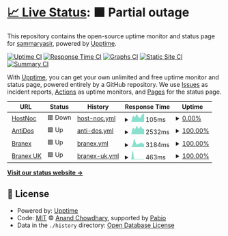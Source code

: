 # [📈 Live Status](https://demo.upptime.js.org): <!--live status--> **🟧 Partial outage**

This repository contains the open-source uptime monitor and status page for [sammaryasir](https://demo.upptime.js.org), powered by [Upptime](https://github.com/upptime/upptime).

[![Uptime CI](https://github.com/sammaryasir/host/workflows/Uptime%20CI/badge.svg)](https://github.com/sammaryasir/host/actions?query=workflow%3A%22Uptime+CI%22)
[![Response Time CI](https://github.com/sammaryasir/host/workflows/Response%20Time%20CI/badge.svg)](https://github.com/sammaryasir/host/actions?query=workflow%3A%22Response+Time+CI%22)
[![Graphs CI](https://github.com/sammaryasir/host/workflows/Graphs%20CI/badge.svg)](https://github.com/sammaryasir/host/actions?query=workflow%3A%22Graphs+CI%22)
[![Static Site CI](https://github.com/sammaryasir/host/workflows/Static%20Site%20CI/badge.svg)](https://github.com/sammaryasir/host/actions?query=workflow%3A%22Static+Site+CI%22)
[![Summary CI](https://github.com/sammaryasir/host/workflows/Summary%20CI/badge.svg)](https://github.com/sammaryasir/host/actions?query=workflow%3A%22Summary+CI%22)

With [Upptime](https://upptime.js.org), you can get your own unlimited and free uptime monitor and status page, powered entirely by a GitHub repository. We use [Issues](https://github.com/sammaryasir/host/issues) as incident reports, [Actions](https://github.com/sammaryasir/host/actions) as uptime monitors, and [Pages](https://demo.upptime.js.org) for the status page.

<!--start: status pages-->
<!-- This summary is generated by Upptime (https://github.com/upptime/upptime) -->
<!-- Do not edit this manually, your changes will be overwritten -->
<!-- prettier-ignore -->
| URL | Status | History | Response Time | Uptime |
| --- | ------ | ------- | ------------- | ------ |
| <img alt="" src="https://icons.duckduckgo.com/ip3/www.hostnoc.com.ico" height="13"> [HostNoc](https://www.hostnoc.com) | 🟥 Down | [host-noc.yml](https://github.com/sammaryasir/host/commits/HEAD/history/host-noc.yml) | <details><summary><img alt="Response time graph" src="./graphs/host-noc/response-time-week.png" height="20"> 105ms</summary><br><a href="https://demo.upptime.js.org/history/host-noc"><img alt="Response time 2379" src="https://img.shields.io/endpoint?url=https%3A%2F%2Fraw.githubusercontent.com%2Fsammaryasir%2Fhost%2FHEAD%2Fapi%2Fhost-noc%2Fresponse-time.json"></a><br><a href="https://demo.upptime.js.org/history/host-noc"><img alt="24-hour response time 69" src="https://img.shields.io/endpoint?url=https%3A%2F%2Fraw.githubusercontent.com%2Fsammaryasir%2Fhost%2FHEAD%2Fapi%2Fhost-noc%2Fresponse-time-day.json"></a><br><a href="https://demo.upptime.js.org/history/host-noc"><img alt="7-day response time 105" src="https://img.shields.io/endpoint?url=https%3A%2F%2Fraw.githubusercontent.com%2Fsammaryasir%2Fhost%2FHEAD%2Fapi%2Fhost-noc%2Fresponse-time-week.json"></a><br><a href="https://demo.upptime.js.org/history/host-noc"><img alt="30-day response time 812" src="https://img.shields.io/endpoint?url=https%3A%2F%2Fraw.githubusercontent.com%2Fsammaryasir%2Fhost%2FHEAD%2Fapi%2Fhost-noc%2Fresponse-time-month.json"></a><br><a href="https://demo.upptime.js.org/history/host-noc"><img alt="1-year response time 2379" src="https://img.shields.io/endpoint?url=https%3A%2F%2Fraw.githubusercontent.com%2Fsammaryasir%2Fhost%2FHEAD%2Fapi%2Fhost-noc%2Fresponse-time-year.json"></a></details> | <details><summary><a href="https://demo.upptime.js.org/history/host-noc">0.00%</a></summary><a href="https://demo.upptime.js.org/history/host-noc"><img alt="All-time uptime 35.68%" src="https://img.shields.io/endpoint?url=https%3A%2F%2Fraw.githubusercontent.com%2Fsammaryasir%2Fhost%2FHEAD%2Fapi%2Fhost-noc%2Fuptime.json"></a><br><a href="https://demo.upptime.js.org/history/host-noc"><img alt="24-hour uptime 0.00%" src="https://img.shields.io/endpoint?url=https%3A%2F%2Fraw.githubusercontent.com%2Fsammaryasir%2Fhost%2FHEAD%2Fapi%2Fhost-noc%2Fuptime-day.json"></a><br><a href="https://demo.upptime.js.org/history/host-noc"><img alt="7-day uptime 0.00%" src="https://img.shields.io/endpoint?url=https%3A%2F%2Fraw.githubusercontent.com%2Fsammaryasir%2Fhost%2FHEAD%2Fapi%2Fhost-noc%2Fuptime-week.json"></a><br><a href="https://demo.upptime.js.org/history/host-noc"><img alt="30-day uptime 16.52%" src="https://img.shields.io/endpoint?url=https%3A%2F%2Fraw.githubusercontent.com%2Fsammaryasir%2Fhost%2FHEAD%2Fapi%2Fhost-noc%2Fuptime-month.json"></a><br><a href="https://demo.upptime.js.org/history/host-noc"><img alt="1-year uptime 35.68%" src="https://img.shields.io/endpoint?url=https%3A%2F%2Fraw.githubusercontent.com%2Fsammaryasir%2Fhost%2FHEAD%2Fapi%2Fhost-noc%2Fuptime-year.json"></a></details>
| <img alt="" src="https://icons.duckduckgo.com/ip3/www.antidos.com.ico" height="13"> [AntiDos](https://www.antidos.com) | 🟩 Up | [anti-dos.yml](https://github.com/sammaryasir/host/commits/HEAD/history/anti-dos.yml) | <details><summary><img alt="Response time graph" src="./graphs/anti-dos/response-time-week.png" height="20"> 2532ms</summary><br><a href="https://demo.upptime.js.org/history/anti-dos"><img alt="Response time 2441" src="https://img.shields.io/endpoint?url=https%3A%2F%2Fraw.githubusercontent.com%2Fsammaryasir%2Fhost%2FHEAD%2Fapi%2Fanti-dos%2Fresponse-time.json"></a><br><a href="https://demo.upptime.js.org/history/anti-dos"><img alt="24-hour response time 2858" src="https://img.shields.io/endpoint?url=https%3A%2F%2Fraw.githubusercontent.com%2Fsammaryasir%2Fhost%2FHEAD%2Fapi%2Fanti-dos%2Fresponse-time-day.json"></a><br><a href="https://demo.upptime.js.org/history/anti-dos"><img alt="7-day response time 2532" src="https://img.shields.io/endpoint?url=https%3A%2F%2Fraw.githubusercontent.com%2Fsammaryasir%2Fhost%2FHEAD%2Fapi%2Fanti-dos%2Fresponse-time-week.json"></a><br><a href="https://demo.upptime.js.org/history/anti-dos"><img alt="30-day response time 2517" src="https://img.shields.io/endpoint?url=https%3A%2F%2Fraw.githubusercontent.com%2Fsammaryasir%2Fhost%2FHEAD%2Fapi%2Fanti-dos%2Fresponse-time-month.json"></a><br><a href="https://demo.upptime.js.org/history/anti-dos"><img alt="1-year response time 2441" src="https://img.shields.io/endpoint?url=https%3A%2F%2Fraw.githubusercontent.com%2Fsammaryasir%2Fhost%2FHEAD%2Fapi%2Fanti-dos%2Fresponse-time-year.json"></a></details> | <details><summary><a href="https://demo.upptime.js.org/history/anti-dos">100.00%</a></summary><a href="https://demo.upptime.js.org/history/anti-dos"><img alt="All-time uptime 100.00%" src="https://img.shields.io/endpoint?url=https%3A%2F%2Fraw.githubusercontent.com%2Fsammaryasir%2Fhost%2FHEAD%2Fapi%2Fanti-dos%2Fuptime.json"></a><br><a href="https://demo.upptime.js.org/history/anti-dos"><img alt="24-hour uptime 100.00%" src="https://img.shields.io/endpoint?url=https%3A%2F%2Fraw.githubusercontent.com%2Fsammaryasir%2Fhost%2FHEAD%2Fapi%2Fanti-dos%2Fuptime-day.json"></a><br><a href="https://demo.upptime.js.org/history/anti-dos"><img alt="7-day uptime 100.00%" src="https://img.shields.io/endpoint?url=https%3A%2F%2Fraw.githubusercontent.com%2Fsammaryasir%2Fhost%2FHEAD%2Fapi%2Fanti-dos%2Fuptime-week.json"></a><br><a href="https://demo.upptime.js.org/history/anti-dos"><img alt="30-day uptime 100.00%" src="https://img.shields.io/endpoint?url=https%3A%2F%2Fraw.githubusercontent.com%2Fsammaryasir%2Fhost%2FHEAD%2Fapi%2Fanti-dos%2Fuptime-month.json"></a><br><a href="https://demo.upptime.js.org/history/anti-dos"><img alt="1-year uptime 100.00%" src="https://img.shields.io/endpoint?url=https%3A%2F%2Fraw.githubusercontent.com%2Fsammaryasir%2Fhost%2FHEAD%2Fapi%2Fanti-dos%2Fuptime-year.json"></a></details>
| <img alt="" src="https://icons.duckduckgo.com/ip3/www.branex.com.ico" height="13"> [Branex](https://www.branex.com) | 🟩 Up | [branex.yml](https://github.com/sammaryasir/host/commits/HEAD/history/branex.yml) | <details><summary><img alt="Response time graph" src="./graphs/branex/response-time-week.png" height="20"> 3184ms</summary><br><a href="https://demo.upptime.js.org/history/branex"><img alt="Response time 4255" src="https://img.shields.io/endpoint?url=https%3A%2F%2Fraw.githubusercontent.com%2Fsammaryasir%2Fhost%2FHEAD%2Fapi%2Fbranex%2Fresponse-time.json"></a><br><a href="https://demo.upptime.js.org/history/branex"><img alt="24-hour response time 3780" src="https://img.shields.io/endpoint?url=https%3A%2F%2Fraw.githubusercontent.com%2Fsammaryasir%2Fhost%2FHEAD%2Fapi%2Fbranex%2Fresponse-time-day.json"></a><br><a href="https://demo.upptime.js.org/history/branex"><img alt="7-day response time 3184" src="https://img.shields.io/endpoint?url=https%3A%2F%2Fraw.githubusercontent.com%2Fsammaryasir%2Fhost%2FHEAD%2Fapi%2Fbranex%2Fresponse-time-week.json"></a><br><a href="https://demo.upptime.js.org/history/branex"><img alt="30-day response time 4644" src="https://img.shields.io/endpoint?url=https%3A%2F%2Fraw.githubusercontent.com%2Fsammaryasir%2Fhost%2FHEAD%2Fapi%2Fbranex%2Fresponse-time-month.json"></a><br><a href="https://demo.upptime.js.org/history/branex"><img alt="1-year response time 4255" src="https://img.shields.io/endpoint?url=https%3A%2F%2Fraw.githubusercontent.com%2Fsammaryasir%2Fhost%2FHEAD%2Fapi%2Fbranex%2Fresponse-time-year.json"></a></details> | <details><summary><a href="https://demo.upptime.js.org/history/branex">100.00%</a></summary><a href="https://demo.upptime.js.org/history/branex"><img alt="All-time uptime 84.33%" src="https://img.shields.io/endpoint?url=https%3A%2F%2Fraw.githubusercontent.com%2Fsammaryasir%2Fhost%2FHEAD%2Fapi%2Fbranex%2Fuptime.json"></a><br><a href="https://demo.upptime.js.org/history/branex"><img alt="24-hour uptime 100.00%" src="https://img.shields.io/endpoint?url=https%3A%2F%2Fraw.githubusercontent.com%2Fsammaryasir%2Fhost%2FHEAD%2Fapi%2Fbranex%2Fuptime-day.json"></a><br><a href="https://demo.upptime.js.org/history/branex"><img alt="7-day uptime 100.00%" src="https://img.shields.io/endpoint?url=https%3A%2F%2Fraw.githubusercontent.com%2Fsammaryasir%2Fhost%2FHEAD%2Fapi%2Fbranex%2Fuptime-week.json"></a><br><a href="https://demo.upptime.js.org/history/branex"><img alt="30-day uptime 79.52%" src="https://img.shields.io/endpoint?url=https%3A%2F%2Fraw.githubusercontent.com%2Fsammaryasir%2Fhost%2FHEAD%2Fapi%2Fbranex%2Fuptime-month.json"></a><br><a href="https://demo.upptime.js.org/history/branex"><img alt="1-year uptime 84.33%" src="https://img.shields.io/endpoint?url=https%3A%2F%2Fraw.githubusercontent.com%2Fsammaryasir%2Fhost%2FHEAD%2Fapi%2Fbranex%2Fuptime-year.json"></a></details>
| <img alt="" src="https://icons.duckduckgo.com/ip3/www.branex.co.uk.ico" height="13"> [Branex UK](https://www.branex.co.uk) | 🟩 Up | [branex-uk.yml](https://github.com/sammaryasir/host/commits/HEAD/history/branex-uk.yml) | <details><summary><img alt="Response time graph" src="./graphs/branex-uk/response-time-week.png" height="20"> 463ms</summary><br><a href="https://demo.upptime.js.org/history/branex-uk"><img alt="Response time 3241" src="https://img.shields.io/endpoint?url=https%3A%2F%2Fraw.githubusercontent.com%2Fsammaryasir%2Fhost%2FHEAD%2Fapi%2Fbranex-uk%2Fresponse-time.json"></a><br><a href="https://demo.upptime.js.org/history/branex-uk"><img alt="24-hour response time 583" src="https://img.shields.io/endpoint?url=https%3A%2F%2Fraw.githubusercontent.com%2Fsammaryasir%2Fhost%2FHEAD%2Fapi%2Fbranex-uk%2Fresponse-time-day.json"></a><br><a href="https://demo.upptime.js.org/history/branex-uk"><img alt="7-day response time 463" src="https://img.shields.io/endpoint?url=https%3A%2F%2Fraw.githubusercontent.com%2Fsammaryasir%2Fhost%2FHEAD%2Fapi%2Fbranex-uk%2Fresponse-time-week.json"></a><br><a href="https://demo.upptime.js.org/history/branex-uk"><img alt="30-day response time 3523" src="https://img.shields.io/endpoint?url=https%3A%2F%2Fraw.githubusercontent.com%2Fsammaryasir%2Fhost%2FHEAD%2Fapi%2Fbranex-uk%2Fresponse-time-month.json"></a><br><a href="https://demo.upptime.js.org/history/branex-uk"><img alt="1-year response time 3241" src="https://img.shields.io/endpoint?url=https%3A%2F%2Fraw.githubusercontent.com%2Fsammaryasir%2Fhost%2FHEAD%2Fapi%2Fbranex-uk%2Fresponse-time-year.json"></a></details> | <details><summary><a href="https://demo.upptime.js.org/history/branex-uk">100.00%</a></summary><a href="https://demo.upptime.js.org/history/branex-uk"><img alt="All-time uptime 84.57%" src="https://img.shields.io/endpoint?url=https%3A%2F%2Fraw.githubusercontent.com%2Fsammaryasir%2Fhost%2FHEAD%2Fapi%2Fbranex-uk%2Fuptime.json"></a><br><a href="https://demo.upptime.js.org/history/branex-uk"><img alt="24-hour uptime 100.00%" src="https://img.shields.io/endpoint?url=https%3A%2F%2Fraw.githubusercontent.com%2Fsammaryasir%2Fhost%2FHEAD%2Fapi%2Fbranex-uk%2Fuptime-day.json"></a><br><a href="https://demo.upptime.js.org/history/branex-uk"><img alt="7-day uptime 100.00%" src="https://img.shields.io/endpoint?url=https%3A%2F%2Fraw.githubusercontent.com%2Fsammaryasir%2Fhost%2FHEAD%2Fapi%2Fbranex-uk%2Fuptime-week.json"></a><br><a href="https://demo.upptime.js.org/history/branex-uk"><img alt="30-day uptime 79.83%" src="https://img.shields.io/endpoint?url=https%3A%2F%2Fraw.githubusercontent.com%2Fsammaryasir%2Fhost%2FHEAD%2Fapi%2Fbranex-uk%2Fuptime-month.json"></a><br><a href="https://demo.upptime.js.org/history/branex-uk"><img alt="1-year uptime 84.57%" src="https://img.shields.io/endpoint?url=https%3A%2F%2Fraw.githubusercontent.com%2Fsammaryasir%2Fhost%2FHEAD%2Fapi%2Fbranex-uk%2Fuptime-year.json"></a></details>

<!--end: status pages-->

[**Visit our status website →**](https://demo.upptime.js.org)

## 📄 License

- Powered by: [Upptime](https://github.com/upptime/upptime)
- Code: [MIT](./LICENSE) © [Anand Chowdhary](https://anandchowdhary.com), supported by [Pabio](https://pabio.com)
- Data in the `./history` directory: [Open Database License](https://opendatacommons.org/licenses/odbl/1-0/)
